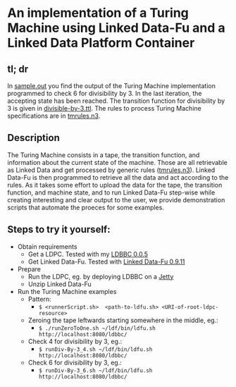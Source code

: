 # An implementation of a Turing Machine using Linked Data-Fu and a Linked Data Platform Container

## tl; dr

In [sample.out](sample.out) you find the output of the Turing Machine implementation programmed to check 6 for divisibility by 3. In the last iteration, the accepting state has been reached. The transition function for divisibility by 3 is given  in [divisible-by-3.ttl](divisible-by-3.ttl). The rules to process Turing Machine specifications are in [tmrules.n3](tmrules.n3).

## Description

The Turing Machine consists in a tape, the transition function, and information about the current state of the machine. Those are all retrievable as Linked Data and get processed by generic rules ([tmrules.n3](tmrules.n3)). Linked Data-Fu is then programmed to retrieve all the data and act according to the rules. As it takes some effort to upload the data for the tape, the transition function, and machine state, and to run Linked Data-Fu step-wise while creating interesting and clear output to the user, we provide demonstration scripts that automate the proeces for some examples.

## Steps to try it yourself:
* Obtain requirements
  * Get a LDPC. Tested with my [LDBBC 0.0.5](https://github.com/kaefer3000/ldbbc/releases/tag/0.0.5)
  * Get Linked Data-Fu. Tested with [Linked Data-Fu 0.9.11](http://linked-data-fu.github.io/releases/0.9.11/)
* Prepare
  * Run the LDPC, eg. by deploying LDBBC on a [Jetty](http://eclipse.org/jetty/)
  * Unzip Linked Data-Fu
* Run the Turing Machine examples
  * Pattern:
    * `$ <runnerScript.sh>  <path-to-ldfu.sh> <URI-of-root-ldpc-resource>`
  * Zeroing the tape leftwards starting somewhere in the middle, eg.:
    * `$ ./runZeroToOne.sh ~/ldf/bin/ldfu.sh http://localhost:8080/ldbbc/`
  * Check 4 for divisibility by 3, eg.:
    * `$ runDiv-By-3_4.sh ~/ldf/bin/ldfu.sh http://localhost:8080/ldbbc/`
  * Check 6 for divisibility by 3, eg.:
    * `$ runDiv-By-3_6.sh ~/ldf/bin/ldfu.sh http://localhost:8080/ldbbc/`
